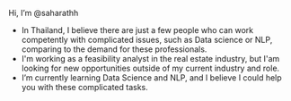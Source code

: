 Hi, I’m @saharathh
- In Thailand, I believe there are just a few people who can work competently with complicated issues, such as Data science or NLP, comparing to the demand for these professionals.
- I'm working as a feasibility analyst in the real estate industry, but I'am looking for new opportunities outside of my current industry and role. 
- I’m currently learning Data Science and NLP, and I believe I could help you with these complicated tasks.


<!---
saharathh/saharathh is a ✨ special ✨ repository because its `README.md` (this file) appears on your GitHub profile.
You can click the Preview link to take a look at your changes.
--->
